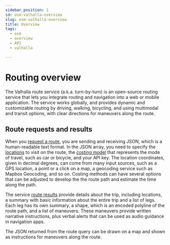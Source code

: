 ```yaml
---
sidebar_position: 1
id: osm-valhalla-overview
slug: osm-valhalla-overview
title: Overview
tags:
  - osm
  - overview
  - API
  - valhalla

---
```


# Routing overview

The Valhalla route service (a.k.a. turn-by-turn) is an open-source routing service that lets you integrate routing and navigation into a web or mobile application. The service works globally, and provides dynamic and customizable routing by driving, walking, bicycling, and using multimodal and transit options, with clear directions for maneuvers along the route.

## Route requests and results

When you [request a route](api-reference.md#inputs-of-a-route), you are sending and receiving JSON, which is a human-readable text format. In the JSON array, you need to specify the [locations](api-reference.md#locations) to visit on the route, the [costing model](api-reference.md#costing-models) that represents the mode of travel, such as car or bicycle, and your API key. The location coordinates, given in decimal degrees, can come from many input sources, such as a GPS location, a point or a click on a map, a geocoding service such as Mapbox Geocoding, and so on. Costing methods can have several options that can be adjusted to develop the the route path and estimate the time along the path.

The service [route results](api-reference.md#outputs-of-a-route) provide details about the trip, including locations, a summary with basic information about the entire trip and a list of legs. Each leg has its own summary, a shape, which is an encoded polyline of the route path, and a list of maneuvers. These maneuvers provide written narrative instructions, plus verbal alerts that can be used as audio guidance in navigation apps.

The JSON returned from the route query can be drawn on a map and shown as instructions for maneuvers along the route.
